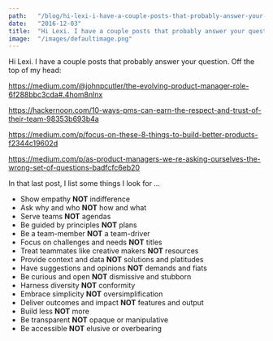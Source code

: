 ```yaml
---
path:	"/blog/hi-lexi-i-have-a-couple-posts-that-probably-answer-your-question-off-the-top-of-my-head"
date:	"2016-12-03"
title:	"Hi Lexi. I have a couple posts that probably answer your question. Off the top of my head:"
image:	"/images/defaultimage.png"
---
```


Hi Lexi. I have a couple posts that probably answer your question. Off the top of my head:

<https://medium.com/@johnpcutler/the-evolving-product-manager-role-6f288bbc3cda#.4hom8nlnx>

<https://hackernoon.com/10-ways-pms-can-earn-the-respect-and-trust-of-their-team-98353b693b4a>

<https://medium.com/p/focus-on-these-8-things-to-build-better-products-f2344c19602d>

<https://medium.com/p/as-product-managers-we-re-asking-ourselves-the-wrong-set-of-questions-badfcfc6eb20>

In that last post, I list some things I look for …

* Show empathy **NOT** indifference
* Ask why and who **NOT** how and what
* Serve teams **NOT** agendas
* Be guided by principles **NOT** plans
* Be a team-member **NOT** a team-driver
* Focus on challenges and needs **NOT** titles
* Treat teammates like creative makers **NOT** resources
* Provide context and data **NOT** solutions and platitudes
* Have suggestions and opinions **NOT** demands and fiats
* Be curious and open **NOT** dismissive and stubborn
* Harness diversity **NOT** conformity
* Embrace simplicity **NOT** oversimplification
* Deliver outcomes and impact **NOT** features and output
* Build less **NOT** more
* Be transparent **NOT** opaque or manipulative
* Be accessible **NOT** elusive or overbearing
